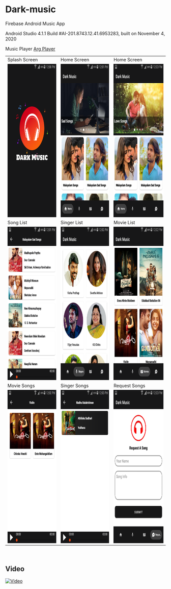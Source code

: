 # Dark-music
Firebase Android Music App

Android Studio 4.1.1
Build #AI-201.8743.12.41.6953283, built on November 4, 2020

<p dir="auto"> Music Player  <a href="https://github.com/mergehez/ArgPlayer" rel="nofollow">Arg Player</a></p>

<table>
  <tr>
    <td>Splash Screen</td>
     <td>Home Screen</td>
     <td>Home Screen</td>
  </tr>
  <tr>
    <td><img src="/app ss/Screenshot_2022-08-27-12-00-13.png" width=270 height=480></td>
    <td><img src="/app ss/Screenshot_2022-08-27-12-01-44.png" width=270 height=480></td>
    <td><img src="/app ss/Screenshot_2022-08-27-12-03-32.png" width=270 height=480></td>
  </tr>
    <tr>
    <td>Song List</td>
     <td>Singer List</td>
     <td>Movie List</td>
  </tr>
  <tr>
    <td><img src="/app ss/Screenshot_2022-08-27-12-01-54.png" width=270 height=480></td>
    <td><img src="/app ss/Screenshot_2022-08-27-12-02-24.png" width=270 height=480></td>
    <td><img src="/app ss/Screenshot_2022-08-27-12-02-36.png" width=270 height=480></td>
  </tr>
      <tr>
    <td>Movie Songs</td>
     <td>Singer Songs</td>
     <td>Request Songs</td>
  </tr>
  <tr>
    <td><img src="/app ss/Screenshot_2022-08-27-12-02-45.png" width=270 height=480></td>
    <td><img src="/app ss/Screenshot_2022-08-27-12-03-22.png" width=270 height=480></td>
    <td><img src="/app ss/Screenshot_2022-08-27-12-03-09.png" width=270 height=480></td>
  </tr>
 </table>
 
 <br/>
<h2> Video </h2>

[![Video](https://img.youtube.com/vi/JMQRHKHYymo/hqdefault.jpg)](https://www.youtube.com/watch?v=JMQRHKHYymo)
<br/>
